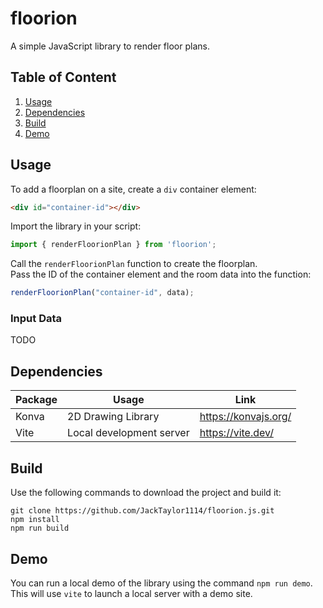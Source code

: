 # floorion

A simple JavaScript library to render floor plans.

## Table of Content
1. [Usage](#usage)  
2. [Dependencies](#dependencies)  
3. [Build](#build) 
4. [Demo](#demo)

## Usage

To add a floorplan on a site, create a `div` container element:
```html
<div id="container-id"></div>
```
Import the library in your script:
```js
import { renderFloorionPlan } from 'floorion';
```
Call the `renderFloorionPlan` function to create the floorplan.\
Pass the ID of the container element and the room data into the function:
```js
renderFloorionPlan("container-id", data);
```

### Input Data

TODO

## Dependencies

| Package    | Usage | Link |
| -------- | ------- | ------- |
| Konva  | 2D Drawing Library  | https://konvajs.org/
| Vite | Local development server  | https://vite.dev/

## Build

Use the following commands to download the project and build it:
```
git clone https://github.com/JackTaylor1114/floorion.js.git
npm install
npm run build
```

## Demo

You can run a local demo of the library using the command `npm run demo`.\
This will use `vite` to launch a local server with a demo site.